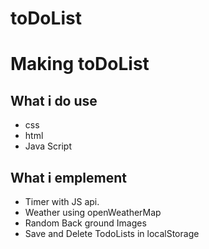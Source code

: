 # toDoList

# Making toDoList

## What i do use
- css
- html
- Java Script

## What i emplement 
- Timer with JS api.
- Weather using openWeatherMap
- Random Back ground Images 
- Save and Delete TodoLists in localStorage

